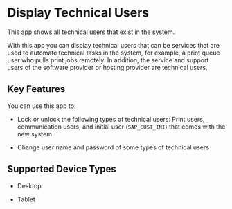<!-- loio7fb79d7a811146679646ebfb5844b858 -->

# Display Technical Users

This app shows all technical users that exist in the system.



With this app you can display technical users that can be services that are used to automate technical tasks in the system, for example, a print queue user who pulls print jobs remotely. In addition, the service and support users of the software provider or hosting provider are technical users.



<a name="loio7fb79d7a811146679646ebfb5844b858__section_m3x_rzg_jfb"/>

## Key Features

You can use this app to:



-   Lock or unlock the following types of technical users: Print users, communication users, and initial user \(`SAP_CUST_INI`\) that comes with the new system

-   Change user name and password of some types of technical users




<a name="loio7fb79d7a811146679646ebfb5844b858__supported_devices"/>

## Supported Device Types

-   Desktop

-   Tablet


